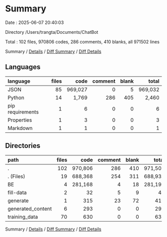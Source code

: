 # Summary

Date : 2025-06-07 20:40:03

Directory /Users/trangta/Documents/ChatBot

Total : 102 files,  970806 codes, 286 comments, 410 blanks, all 971502 lines

Summary / [Details](details.md) / [Diff Summary](diff.md) / [Diff Details](diff-details.md)

## Languages
| language | files | code | comment | blank | total |
| :--- | ---: | ---: | ---: | ---: | ---: |
| JSON | 85 | 969,027 | 0 | 5 | 969,032 |
| Python | 14 | 1,769 | 286 | 405 | 2,460 |
| pip requirements | 1 | 6 | 0 | 0 | 6 |
| Properties | 1 | 3 | 0 | 0 | 3 |
| Markdown | 1 | 1 | 0 | 0 | 1 |

## Directories
| path | files | code | comment | blank | total |
| :--- | ---: | ---: | ---: | ---: | ---: |
| . | 102 | 970,806 | 286 | 410 | 971,502 |
| . (Files) | 19 | 688,368 | 254 | 311 | 688,933 |
| BE | 4 | 281,168 | 4 | 18 | 281,190 |
| fill-data | 2 | 32 | 5 | 9 | 46 |
| generate | 1 | 315 | 23 | 72 | 410 |
| generated_content | 6 | 293 | 0 | 0 | 293 |
| training_data | 70 | 630 | 0 | 0 | 630 |

Summary / [Details](details.md) / [Diff Summary](diff.md) / [Diff Details](diff-details.md)